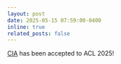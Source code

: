 ```yaml
---
layout: post
date: 2025-05-15 07:59:00-0400
inline: true
related_posts: false
---
```


[CIA](https://arxiv.org/abs/2410.13394) has been accepted to ACL 2025!
